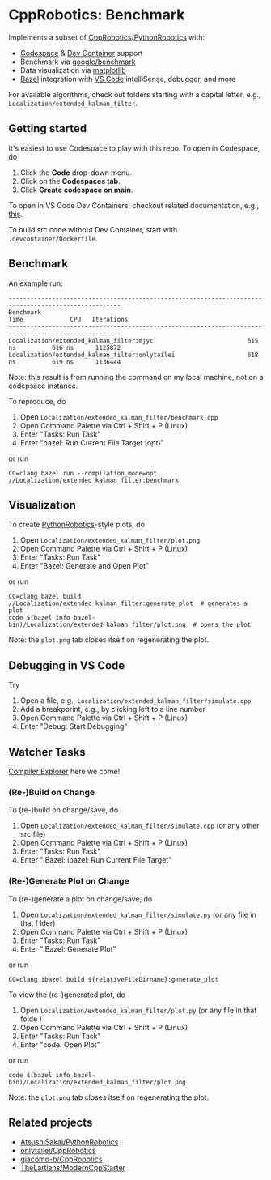 # CppRobotics: Benchmark

Implements a subset of [CppRobotics](https://github.com/onlytailei/CppRobotics)/[PythonRobotics](https://github.com/AtsushiSakai/PythonRobotics) with:

- [Codespace](https://docs.github.com/en/codespaces) & [Dev Container](https://code.visualstudio.com/docs/devcontainers/containers) support
- Benchmark via [google/benchmark](https://github.com/google/benchmark)
- Data visualization via [matplotlib](https://matplotlib.org/)
- [Bazel](https://bazel.build/) integration with [VS Code](https://code.visualstudio.com/) intelliSense, debugger, and more

For available algorithms, check out folders starting with a capital letter, e.g., `Localization/extended_kalman_filter`.


## Getting started

It's easiest to use Codespace to play with this repo.
To open in Codespace, do

1. Click the **Code** drop-down menu.
1. Click on the **Codespaces tab**.
1. Click **Create codespace on main**.

To open in VS Code Dev Containers, checkout related documentation, e.g., [this](https://github.com/microsoft/vscode-remote-try-cpp/tree/main#vs-code-dev-containers).

To build src code without Dev Container, start with `.devcontainer/Dockerfile`.


## Benchmark

An example run:

```
-----------------------------------------------------------------------------------------------------
Benchmark                                                           Time             CPU   Iterations
-----------------------------------------------------------------------------------------------------
Localization/extended_kalman_filter:mjyc                          615 ns          616 ns      1125872
Localization/extended_kalman_filter:onlytailei                    618 ns          619 ns      1136444
```
Note: this result is from running the command on my local machine, not on a codepsace instance.

To reproduce, do

1. Open `Localization/extended_kalman_filter/benchmark.cpp`
1. Open Command Palette via Ctrl + Shift + P (Linux)
1. Enter "Tasks: Run Task"
1. Enter "bazel: Run Current File Target (opt)"

or run

```
CC=clang bazel run --compilation_mode=opt //Localization/extended_kalman_filter:benchmark
```


## Visualization

To create [PythonRobotics](https://github.com/AtsushiSakai/PythonRobotics)-style plots, do

1. Open `Localization/extended_kalman_filter/plot.png`
1. Open Command Palette via Ctrl + Shift + P (Linux)
1. Enter "Tasks: Run Task"
1. Enter "Bazel: Generate and Open Plot"

or run

```
CC=clang bazel build //Localization/extended_kalman_filter:generate_plot  # generates a plot
code $(bazel info bazel-bin)/Localization/extended_kalman_filter/plot.png  # opens the plot
```
Note: the `plot.png` tab closes itself on regenerating the plot.


## Debugging in VS Code

Try

1. Open a file, e.g., `Localization/extended_kalman_filter/simulate.cpp`
1. Add a breakporint, e.g., by clicking left to a line number
1. Open Command Palette via Ctrl + Shift + P (Linux)
1. Enter "Debug: Start Debugging"


## Watcher Tasks

[Compiler Explorer](https://godbolt.org/) here we come!

### (Re-)Build on Change 

To (re-)build on change/save, do

1. Open `Localization/extended_kalman_filter/simulate.cpp` (or any other src file)
1. Open Command Palette via Ctrl + Shift + P (Linux)
1. Enter "Tasks: Run Task"
1. Enter "iBazel: ibazel: Run Current File Target"

### (Re-)Generate Plot on Change 

To (re-)generate a plot on change/save, do

1. Open `Localization/extended_kalman_filter/simulate.py` (or any file in that f
lder)
1. Open Command Palette via Ctrl + Shift + P (Linux)
1. Enter "Tasks: Run Task"
1. Enter "iBazel: Generate Plot"

or run

```
CC=clang ibazel build ${relativeFileDirname}:generate_plot
```

To view the (re-)generated plot, do

1. Open `Localization/extended_kalman_filter/plot.py` (or any file in that folde
)
1. Open Command Palette via Ctrl + Shift + P (Linux)
1. Enter "Tasks: Run Task"
1. Enter "code: Open Plot"

or run

```
code $(bazel info bazel-bin)/Localization/extended_kalman_filter/plot.png
```
Note: the `plot.png` tab closes itself on regenerating the plot.


## Related projects

- [AtsushiSakai/PythonRobotics](https://github.com/AtsushiSakai/PythonRobotics)
- [onlytailei/CppRobotics](https://github.com/onlytailei/CppRobotics)
- [giacomo-b/CppRobotics](https://github.com/giacomo-b/CppRobotics)
- [TheLartians/ModernCppStarter](https://github.com/TheLartians/ModernCppStarter)
